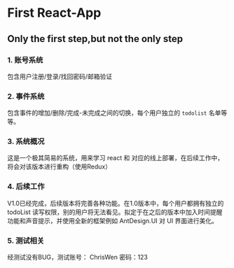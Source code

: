 # First React-App
Only the first step,but not the only step
---
 ### 1. 账号系统
 包含用户注册/登录/找回密码/邮箱验证

 ### 2. 事件系统
 包含事件的增加/删除/完成-未完成之间的切换，每个用户独立的 `todolist` 名单等等。

 ### 3. 系统概况
 这是一个极其简易的系统，用来学习 react 和 对应的线上部署，在后续工作中，将会对该版本进行重构（使用Redux）

 ### 4. 后续工作
 V1.0已经完成，后续版本将完善各种功能。在1.0版本中，每个用户都拥有独立的 todoList 读写权限，别的用户将无法看见。拟定于在之后的版本中加入时间提醒功能和声音提示，并使用全新的框架例如 AntDesign.UI 对 UI 界面进行美化。

 ### 5. 测试相关
 经测试没有BUG，测试账号： ChrisWen 密码：123
